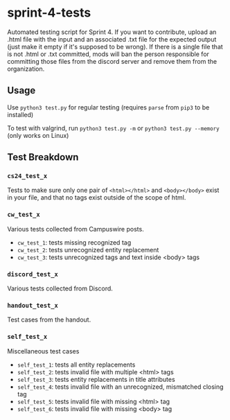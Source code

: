# sprint-4-tests
Automated testing script for Sprint 4. If you want to contribute, upload an .html file with the input and an associated .txt file for the expected output (just make it empty if it's supposed to be wrong). If there is a single file that is not .html or .txt committed, mods will ban the person responsible for committing those files from the discord server and remove them from the organization.

## Usage

Use `python3 test.py` for regular testing (requires `parse` from `pip3` to be installed)

To test with valgrind, run `python3 test.py -m` or `python3 test.py --memory` (only works on Linux)


## Test Breakdown

### `cs24_test_x`

Tests to make sure only one pair of `<html></html>` and `<body></body>` exist in your file, and that no tags exist outside of the scope of html.

### `cw_test_x`

Various tests collected from Campuswire posts.

 - `cw_test_1`: tests missing recognized tag
 - `cw_test_2`: tests unrecognized entity replacement
 - `cw_test_3`: tests unrecognized tags and text inside \<body\> tags

### `discord_test_x`

Various tests collected from Discord.


### `handout_test_x`

Test cases from the handout.


### `self_test_x`

Miscellaneous test cases

 - `self_test_1`: tests all entity replacements
 - `self_test_2`: tests invalid file with multiple \<html\> tags
 - `self_test_3`: tests entity replacements in title attributes
 - `self_test_4`: tests invalid file with an unrecognized, mismatched closing tag
 - `self_test_5`: tests invalid file with missing \<html\> tag
 - `self_test_6`: tests invalid file with missing \<body\> tag